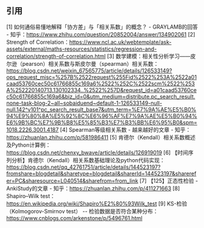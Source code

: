 ## 引用
[1] 如何通俗易懂地解释「协方差」与「相关系数」的概念？ - GRAYLAMB的回答 - 知乎：https://www.zhihu.com/question/20852004/answer/134902061
[2] Strength of Correlation：https://www.ncl.ac.uk/webtemplate/ask-assets/external/maths-resources/statistics/regression-and-correlation/strength-of-correlation.html
[3] 数学建模：相关性分析学习——皮尔逊（pearson）相关系数与斯皮尔曼（spearman）相关系数：https://blog.csdn.net/weixin_67565775/article/details/126533149?ops_request_misc=%257B%2522request%255Fid%2522%253A%2522a01caad53760cec50c61766855c169a6%2522%252C%2522scm%2522%253A%252220140713.130102334..%2522%257D&request_id=a01caad53760cec50c61766855c169a6&biz_id=0&utm_medium=distribute.pc_search_result.none-task-blog-2~all~sobaiduend~default-1-126533149-null-null.142^v101^pc_search_result_base7&utm_term=%E7%9A%AE%E5%B0%94%E9%80%8A%E5%92%8C%E6%96%AF%E7%9A%AE%E5%B0%94%E6%9B%BC%E7%9B%B8%E5%85%B3%E7%B3%BB%E6%95%B0&spm=1018.2226.3001.4187
[4] Spearman等级相关系数 - 越来越好的文章 - 知乎：https://zhuanlan.zhihu.com/p/581986411
[5] 肯德尔（Kendall）相关系数概述及Python计算例：https://blog.csdn.net/chenxy_bwave/article/details/126919019
[6] 【时间序列分析】肯德尔（Kendall）相关系数基础理论及python代码实现：https://blog.csdn.net/qq_42761751/article/details/144523197?fromshare=blogdetail&sharetype=blogdetail&sharerId=144523197&sharerefer=PC&sharesource=L040514&sharefrom=from_link
[7] 【125】正态性检验 - AnkiStudy的文章 - 知乎：https://zhuanlan.zhihu.com/p/411271663
[8] Shapiro–Wilk test：https://en.wikipedia.org/wiki/Shapiro%E2%80%93Wilk_test
[9] KS-检验（Kolmogorov-Smirnov test） -- 检验数据是否符合某种分布：https://www.cnblogs.com/arkenstone/p/5496761.html
